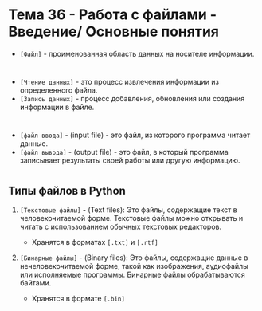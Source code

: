 # Тема 36 - Работа с файлами - Введение/ Основные понятия

- `[Файл]` - проименованная область данных на носителе информации.  
#
-  `[Чтение данных]` - это процесс извлечения информации из определенного файла.
-  `[Запись данных]` - процесс добавления, обновления или создания информации в файле.
#
-  `[файл ввода]` - (input file) - это файл, из которого программа читает данные. 
-  `[файл вывода]` - (output file) - это файл, в который программа записывает результаты своей работы или другую информацию.
#
## Типы файлов в Python

1) `[Текстовые файлы]` - (Text files): Это файлы, содержащие текст в человекочитаемой форме. Текстовые файлы можно открывать и читать с использованием обычных текстовых редакторов.
   - Хранятся в форматах `[.txt]` и `[.rtf]`

2) `[Бинарные файлы]` - (Binary files): Это файлы, содержащие данные в нечеловекочитаемой форме, такой как изображения, аудиофайлы или исполняемые программы. Бинарные файлы обрабатываются байтами.
   - Хранятся в формате `[.bin]`
